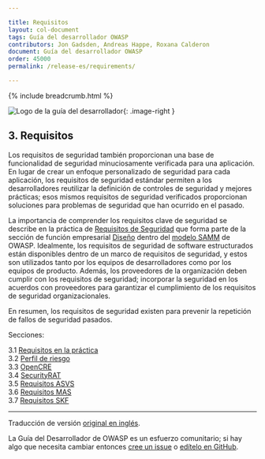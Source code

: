 ```yaml
---

title: Requisitos
layout: col-document
tags: Guía del desarrollador OWASP
contributors: Jon Gadsden, Andreas Happe, Roxana Calderon
document: Guía del desarrollador OWASP
order: 45000
permalink: /release-es/requirements/

---
```


{% include breadcrumb.html %}

<style type="text/css">
.image-right {
  height: 180px;
  display: block;
  margin-left: auto;
  margin-right: auto;
  float: right;
}
</style>

![Logo de la guía del desarrollador](../../assets/images/dg_logo.png "Guía del desarrollador OWASP"){: .image-right }

## 3. Requisitos

Los requisitos de seguridad también proporcionan una base de funcionalidad de seguridad minuciosamente verificada para una aplicación.
En lugar de crear un enfoque personalizado de seguridad para cada aplicación,
los requisitos de seguridad estándar permiten a los desarrolladores reutilizar la definición de controles de seguridad y mejores prácticas;
esos mismos requisitos de seguridad verificados proporcionan soluciones para problemas de seguridad que han ocurrido en el pasado.

La importancia de comprender los requisitos clave de seguridad se describe en la práctica de [Requisitos de Seguridad][sammdsr]
que forma parte de la sección de función empresarial [Diseño][sammd] dentro del [modelo SAMM][samm] de OWASP.
Idealmente, los requisitos de seguridad de software estructurados están disponibles dentro de un marco de requisitos de seguridad,
y estos son utilizados tanto por los equipos de desarrolladores como por los equipos de producto.
Además, los proveedores de la organización deben cumplir con los requisitos de seguridad;
incorporar la seguridad en los acuerdos con proveedores para garantizar el cumplimiento de los requisitos de seguridad organizacionales.

En resumen, los requisitos de seguridad existen para prevenir la repetición de fallos de seguridad pasados.

Secciones:

3.1 [Requisitos en la práctica](01-requirements.md)  
3.2 [Perfil de riesgo](02-risk.md)  
3.3 [OpenCRE](03-opencre.md)  
3.4 [SecurityRAT](04-security-rat.md)  
3.5 [Requisitos ASVS](05-asvs.md)  
3.6 [Requisitos MAS](06-mas.md)  
3.7 [Requisitos SKF](07-skf.md)  

----
Traducción de versión [original en inglés][release0500].

La Guía del Desarrollador de OWASP es un esfuerzo comunitario; si hay algo que necesita cambiar
entonces [cree un issue][issue0500] o [edítelo en GitHub][edit0500].

[release0500]: https://github.com/OWASP/www-project-developer-guide/blob/main/release/05-requirements/toc.md
[edit0500]: https://github.com/OWASP/www-project-developer-guide/blob/main/draft/05-requirements/toc.md
[issue0500]: https://github.com/OWASP/www-project-developer-guide/issues/new?labels=enhancement&template=request.md&title=Update:%2005-requirements/00-toc
[samm]: https://owaspsamm.org/about/
[sammd]: https://owaspsamm.org/model/design/
[sammdsr]: https://owaspsamm.org/model/design/security-requirements/

